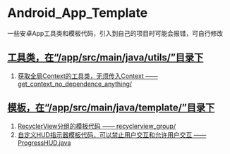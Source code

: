 # Android_App_Template
一些安卓App工具类和模板代码，引入到自己的项目时可能会报错，可自行修改

## [工具类，在“/app/src/main/java/utils/”目录下](https://github.com/mxmhao/Android_App_Template/tree/master/app/src/main/java/utils)
1. [获取全局Context的工具类，无须传入Context —— get_context_no_dependence_anything/](https://github.com/mxmhao/Android_App_Template/tree/master/app/src/main/java/utils/get_context_no_dependence_anything)

## [模板，在“/app/src/main/java/template/”目录下](https://github.com/mxmhao/Android_App_Template/tree/master/app/src/main/java/template)
1. [RecyclerView分组的模板代码 —— recyclerview_group/](https://github.com/mxmhao/Android_App_Template/tree/master/app/src/main/java/template/recyclerview_group)
2. [自定义HUD指示器模板代码，可以禁止用户交互和允许用户交互 —— ProgressHUD.java](https://github.com/mxmhao/Android_App_Template/blob/master/app/src/main/java/template/ProgressHUD.java)
